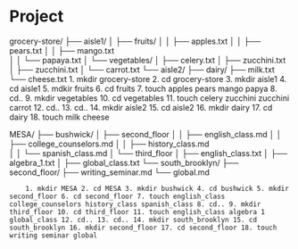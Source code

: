 # Project
grocery-store/
├── aisle1/
│   ├── fruits/
│   │   ├── apples.txt
│   │   ├── pears.txt
│   │   ├── mango.txt  
│   │   └── papaya.txt
│   └── vegetables/
│       ├── celery.txt
│       ├── zucchini.txt
│       ├── zucchini.txt
│       └── carrot.txt
└── aisle2/
    ├── dairy/
        ├── milk.txt
        └── cheese.txt
        1. mkdir grocery-store 2. cd grocery-store 3. mkdir aisle1 4. cd aisle1 5. mdkir fruits 6. cd fruits 7. touch apples pears mango papya
        8. cd.. 9. mkdir vegetables 10. cd vegetables 11. touch celery zucchini zucchini carrot 12. cd.. 13. cd.. 14. mkdir aisle2 15. cd aisle2 16. mkdir dairy 17. cd dairy 18. touch milk cheese













MESA/
├── bushwick/
│   ├── second_floor
│   │   ├── english_class.md
│   │   ├── college_counselors.md
│   │   ├── history_class.md  
│   │   └── spanish_class.md
│   └── third_floor
│       ├── english_class.txt
│       ├── algebra_1.txt
│       ├── global_class.txt
└── south_brooklyn/
    ├── second_floor/
        ├── writing_seminar.md
        └── global.md

        1. mkdir MESA 2. cd MESA 3. mkdir bushwick 4. cd bushwick 5. mkdir second_floor 6. cd second_floor 7. touch english_class college_counselors history_class spanish_class 8. cd.. 9. mkdir third_floor 10. cd third_floor 11. touch english_class algebra 1 global_class 12. cd.. 13. cd.. 14. mkdir south_brooklyn 15. cd south_brooklyn 16. mkdir second_floor 17. cd second_floor 18. touch writing seminar global
        
